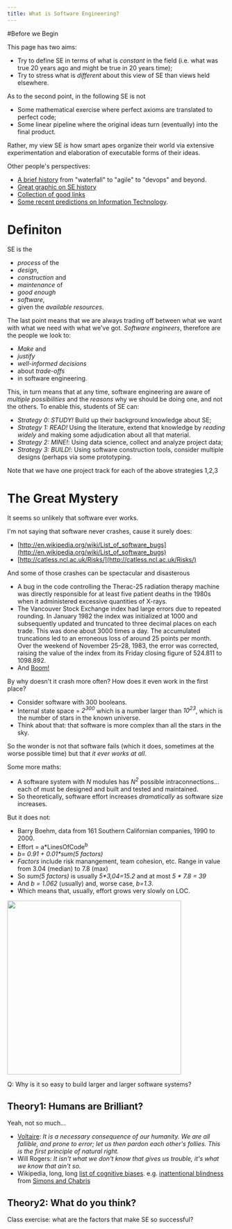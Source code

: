 ```yaml
---
title: What is Software Engineering?
---
```


#Before we Begin


This page has two aims:

+ Try to define SE in terms of what is _constant_ in the field (i.e. what was true 20 years ago and might be true in 20 years time);
+ Try to stress what is _different_ about this view of SE than views held elsewhere.

As to the second point, in the following SE is not

+ Some mathematical exercise where perfect axioms are translated to perfect code;
+ Some
linear  pipeline where the
original ideas turn (eventually) into the final
product.

Rather, my view SE _is_  how
  smart  apes organize their world via extensive experimentation and
  elaboration of executable forms of their ideas.

Other people's perspectives:

+ [A brief history](https://www.ibm.com/developerworks/community/blogs/invisiblethread/entry/beyond_devops_distributedops_noops_and_bizdevops?lang=en) from "waterfall" to "agile"
  to "devops" and beyond.
+ [Great graphic on SE history](http://a-lifelong-tester.cocolog-nifty.com/Chronology/Software-Testing-ChronologyEng-20120506.jpg)
+ [Collection of good links](http://www.vikingcodeschool.com/software-engineering-basics/a-brief-history-of-software-engineering)
+ [Some recent predictions on  Information Technology](https://www.evernote.com/shard/s14/res/3d242f8f-ee29-448d-a4dd-3f36156e426e/IDC%20Forecast%20for%202015.pdf?search=cs510).

# Definiton


SE is the 

+ _process_ of the
+ _design_,
+ _construction_ and
+ _maintenance_ of
+ _good  enough_
+ _software_,
+ given the _available resources_.

The last point means that we are always trading off between
what we want with
what we need with what we've got. _Software engineers_, therefore
are the people we look to:

+ _Make_ and
+ _justify_
+ _well-informed decisions_ 
+ about _trade-offs_
+ in software engineering.

This, in turn means that at any time, software engineering are
aware of _multiple possibilities_ and the _reasons_ why we should be doing
one, and not the others. To enable this, students of SE can:

+ _Strategy 0: STUDY!_ Build up their background knowledge about SE;
+ _Strategy 1: READ!_ Using the literature, extend that knowledge by _reading widely_ and making
  some adjudication about all that material.  
+ _Strategy 2: MINE!_: Using data science, collect and analyze project data;
+ _Strategy 3: BUILD!_: Using software construction tools, consider multiple designs (perhaps via some prototyping.

Note that we have one project track for each of the above strategies 1,2,3

# The Great Mystery

It seems so unlikely that software ever works.

I'm not saying that software never crashes, cause it surely does:

+ [http://en.wikipedia.org/wiki/List_of_software_bugs](http://en.wikipedia.org/wiki/List_of_software_bugs)
+ [http://catless.ncl.ac.uk/Risks/](http://catless.ncl.ac.uk/Risks/)

And some of those crashes can be  spectacular and disasterous

+ A bug in the code controlling the Therac-25 radiation therapy machine was directly responsible for at least five patient deaths in the 1980s when it administered excessive quantities of X-rays.
+ The Vancouver Stock Exchange index had large errors due to repeated rounding. In January 1982 the index was initialized at 1000 and subsequently updated and truncated to three decimal places on each trade. This was done about 3000 times a day. The accumulated truncations led to an erroneous loss of around 25 points per month. Over the weekend of November 25–28, 1983, the error was corrected, raising the value of the index from its Friday closing figure of 524.811 to 1098.892.
+ And [Boom!](https://www.youtube.com/watch?v=gp_D8r-2hwk)

By why doesn't it crash more often? How does it even work in the first place?

+ Consider software with 300 booleans.
+ Internal state space = _2<sup>300</sup>_ which is a number larger than
  _10<sup>23</sup>_, which is the number of stars in the known universe.
+ Think about that: that software is more complex than all the stars in the sky.

So the wonder is not that software fails (which it does, sometimes
at the worse possible time) but that _it ever works at all_. 

Some more maths:

+ A software system with _N_ modules has _N<sup>2</sup>_ possible intraconnections...
  each of must be designed and built and tested and maintained.
+ So theoretically, software effort increases _dramatically_ as software size increases.

But it does not:

+ Barry Boehm, data from 161 Southern Californian companies, 1990 to 2000.
+ Effort = a*LinesOfCode<sup>b</sup>
+ <em>b= 0.91 + 0.01*sum(5 factors)</em>
+ _Factors_ include risk manangement, team cohesion, etc. Range in
  value from 3.04 (median) to 7.8 (max)
+ So _sum(5 factors)_ is usually <em>5*3,04=15.2</em> and at most _5 * 7.8 = 39_ 
+ And _b = 1.062_ (usually) and, worse case, _b=1.3_.
+ Which means that, usually, effort grows very slowly on LOC.

<img width=400 src="../img/effortVSLoc.png">

Q: Why is it so easy to build larger and larger software systems?

## Theory1: Humans are Brilliant?

Yeah, not so much...

+ [Voltaire](http://en.wikipedia.org/wiki/Voltaire):
  _It is a necessary consequence of our humanity. We are all fallible, and prone to error; let us then pardon each other's follies. This is the first principle of natural right._
+ Will Rogers: _It isn't what we don't know that gives us trouble, it's what we know that ain't so._
+ Wikipedia, long, long [list of cognitive biases](http://en.wikipedia.org/wiki/List_of_cognitive_biases). e.g.
  [inattentional blindness](https://www.youtube.com/watch?v=vJG698U2Mvo)
  from [Simons and Chabris](http://goo.gl/bgHzrn)

## Theory2: What do you think?

Class exercise: what are the factors that make SE so successful?


